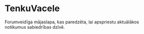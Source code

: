 # TenkuVacele
Forumveidīga mājaslapa, kas paredzēta, lai apspriestu aktuālākos notikumus sabiedrības dzīvē.
